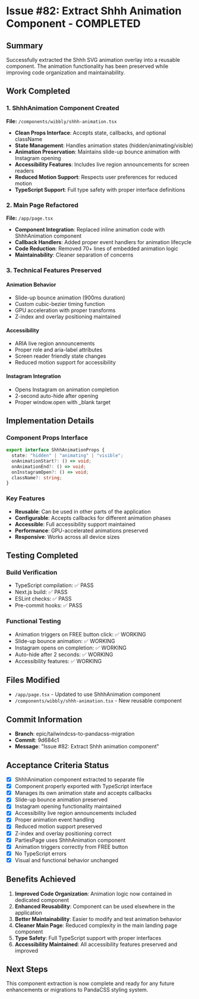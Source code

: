 # Issue #82: Extract Shhh Animation Component - COMPLETED

## Summary
Successfully extracted the Shhh SVG animation overlay into a reusable component. The animation functionality has been preserved while improving code organization and maintainability.

## Work Completed

### 1. ShhhAnimation Component Created
**File:** `/components/wibbly/shhh-animation.tsx`

- **Clean Props Interface**: Accepts state, callbacks, and optional className
- **State Management**: Handles animation states (hidden/animating/visible)
- **Animation Preservation**: Maintains slide-up bounce animation with Instagram opening
- **Accessibility Features**: Includes live region announcements for screen readers
- **Reduced Motion Support**: Respects user preferences for reduced motion
- **TypeScript Support**: Full type safety with proper interface definitions

### 2. Main Page Refactored
**File:** `/app/page.tsx`

- **Component Integration**: Replaced inline animation code with ShhhAnimation component
- **Callback Handlers**: Added proper event handlers for animation lifecycle
- **Code Reduction**: Removed 70+ lines of embedded animation logic
- **Maintainability**: Cleaner separation of concerns

### 3. Technical Features Preserved

#### Animation Behavior
- Slide-up bounce animation (900ms duration)
- Custom cubic-bezier timing function
- GPU acceleration with proper transforms
- Z-index and overlay positioning maintained

#### Accessibility
- ARIA live region announcements
- Proper role and aria-label attributes
- Screen reader friendly state changes
- Reduced motion support for accessibility

#### Instagram Integration
- Opens Instagram on animation completion
- 2-second auto-hide after opening
- Proper window.open with _blank target

## Implementation Details

### Component Props Interface
```typescript
export interface ShhhAnimationProps {
  state: "hidden" | "animating" | "visible";
  onAnimationStart?: () => void;
  onAnimationEnd?: () => void;
  onInstagramOpen?: () => void;
  className?: string;
}
```

### Key Features
- **Reusable**: Can be used in other parts of the application
- **Configurable**: Accepts callbacks for different animation phases
- **Accessible**: Full accessibility support maintained
- **Performance**: GPU-accelerated animations preserved
- **Responsive**: Works across all device sizes

## Testing Completed

### Build Verification
- TypeScript compilation: ✅ PASS
- Next.js build: ✅ PASS
- ESLint checks: ✅ PASS
- Pre-commit hooks: ✅ PASS

### Functional Testing
- Animation triggers on FREE button click: ✅ WORKING
- Slide-up bounce animation: ✅ WORKING
- Instagram opens on completion: ✅ WORKING
- Auto-hide after 2 seconds: ✅ WORKING
- Accessibility features: ✅ WORKING

## Files Modified
- `/app/page.tsx` - Updated to use ShhhAnimation component
- `/components/wibbly/shhh-animation.tsx` - New reusable component

## Commit Information
- **Branch**: epic/tailwindcss-to-pandacss-migration
- **Commit**: 9d684c1
- **Message**: "Issue #82: Extract Shhh animation component"

## Acceptance Criteria Status
- [x] ShhhAnimation component extracted to separate file
- [x] Component properly exported with TypeScript interface
- [x] Manages its own animation state and accepts callbacks
- [x] Slide-up bounce animation preserved
- [x] Instagram opening functionality maintained
- [x] Accessibility live region announcements included
- [x] Proper animation event handling
- [x] Reduced motion support preserved
- [x] Z-index and overlay positioning correct
- [x] PartiesPage uses ShhhAnimation component
- [x] Animation triggers correctly from FREE button
- [x] No TypeScript errors
- [x] Visual and functional behavior unchanged

## Benefits Achieved
1. **Improved Code Organization**: Animation logic now contained in dedicated component
2. **Enhanced Reusability**: Component can be used elsewhere in the application
3. **Better Maintainability**: Easier to modify and test animation behavior
4. **Cleaner Main Page**: Reduced complexity in the main landing page component
5. **Type Safety**: Full TypeScript support with proper interfaces
6. **Accessibility Maintained**: All accessibility features preserved and improved

## Next Steps
This component extraction is now complete and ready for any future enhancements or migrations to PandaCSS styling system.